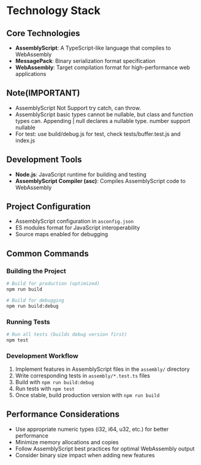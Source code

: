 # Technology Stack

## Core Technologies

- **AssemblyScript**: A TypeScript-like language that compiles to WebAssembly
- **MessagePack**: Binary serialization format specification
- **WebAssembly**: Target compilation format for high-performance web applications

## Note(IMPORTANT)
- AssemblyScript Not Support try catch, can throw.
- AssemblyScript basic types cannot be nullable, but class and function types can. Appending | null declares a nullable type. number support nullable
- For test: use build/debug.js for test, check tests/buffer.test.js and index.js

## Development Tools

- **Node.js**: JavaScript runtime for building and testing
- **AssemblyScript Compiler (asc)**: Compiles AssemblyScript code to WebAssembly

## Project Configuration

- AssemblyScript configuration in `asconfig.json`
- ES modules format for JavaScript interoperability
- Source maps enabled for debugging

## Common Commands

### Building the Project

```bash
# Build for production (optimized)
npm run build

# Build for debugging
npm run build:debug
```

### Running Tests

```bash
# Run all tests (builds debug version first)
npm test
```

### Development Workflow

1. Implement features in AssemblyScript files in the `assembly/` directory
2. Write corresponding tests in `assembly/*.test.ts` files
3. Build with `npm run build:debug`
4. Run tests with `npm test`
5. Once stable, build production version with `npm run build`

## Performance Considerations

- Use appropriate numeric types (i32, i64, u32, etc.) for better performance
- Minimize memory allocations and copies
- Follow AssemblyScript best practices for optimal WebAssembly output
- Consider binary size impact when adding new features